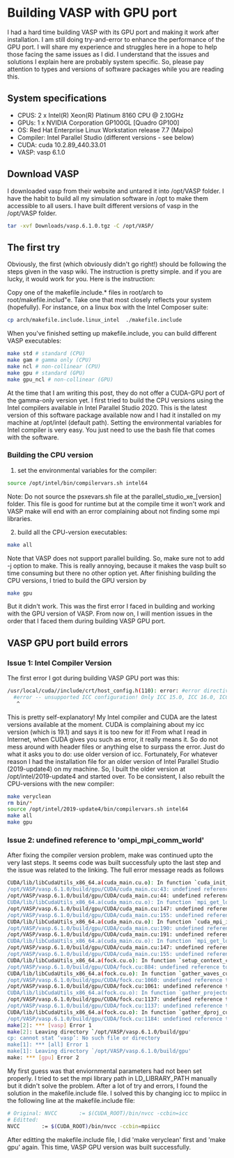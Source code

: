 # Building VASP with GPU port

I had a hard time building VASP with its GPU port and making it work after installation. I am still doing try-and-error to enhance the performance of the GPU port. I will share my experience and struggles here in a hope to help those facing the same issues as I did. I understand that the issues and solutions I explain here are probably system specific. So, please pay attention to types and versions of software packages while you are reading this.

## System specifications
- CPUS: 2 x Intel(R) Xeon(R) Platinum 8160 CPU @ 2.10GHz
- GPUs: 1 x NVIDIA Corporation GP100GL [Quadro GP100]
- OS: Red Hat Enterprise Linux Workstation release 7.7 (Maipo)
- Compiler: Intel Parallel Studio (different versions - see below)
- CUDA: cuda 10.2.89_440.33.01
- VASP: vasp 6.1.0


## Download VASP
I downloaded vasp from their website and untared it into /opt/VASP folder. I have the habit to build all my simulation software in /opt to make them accessible to all users. I have built different versions of vasp in the /opt/VASP folder. 

``` bash
tar -xvf Downloads/vasp.6.1.0.tgz -C /opt/VASP/  
```

## The first try
Obviously, the first (which obviously didn't go right!) should be following the steps given in the vasp wiki. The instruction is pretty simple. and if you are lucky, it would work for you. Here is the instruction:

Copy one of the makefile.include.* files in root/arch to root/makefile.includ"e. Take one that most closely reflects your system (hopefully). For instance, on a linux box with the Intel Composer suite:

``` bash
cp arch/makefile.include.linux_intel  ./makefile.include
```

When you've finished setting up makefile.include, you can build different VASP executables:

``` bash
make std # standard (CPU) 
make gam # gamma only (CPU)
make ncl # non-collinear (CPU)
make gpu # standard (GPU)
make gpu_ncl # non-collinear (GPU)
```

At the time that I am writing this post, they do not offer a CUDA-GPU port of the gamma-only version yet. I first tried to build the CPU versions using the Intel compilers available in Intel Parallel Studio 2020. This is the latest version of this software package available now and I had it installed on my machine at /opt/intel (default path). Setting the environmental variables for Intel compiler is very easy. You just need to use the bash file that comes with the software.

### Building the CPU version
1. set the environmental variables for the compiler:

``` bash
source /opt/intel/bin/compilervars.sh intel64
```

Note: Do not source the psxevars.sh file at the parallel_studio_xe_[version] folder. This file is good for runtime but at the compile time it won't work and VASP make will end with an error complaining about not finding some mpi libraries. 

2. build all the CPU-version executables:

``` bash
make all
```

Note that VASP does not support parallel building. So, make sure not to add -j option to make. This is really annoying, because it makes the vasp built so time consuming but there no other option yet. After finishing building the CPU versions, I tried to build the GPU version by

``` bash
make gpu
```

But it didn't work. This was the first error I faced in building and working with the GPU version of VASP. From now on, I will mention issues in the order that I faced them during building VASP GPU port.

## VASP GPU port build errors 

### Issue 1: Intel Compiler Version
The first error I got during building VASP GPU port was this:

``` bash
/usr/local/cuda//include/crt/host_config.h(110): error: #error directive: -- unsupported ICC configuration! Only ICC 15.0, ICC 16.0, ICC 17.0, ICC 18.0 and ICC 19.0 on Linux x86_64 are supported!
  #error -- unsupported ICC configuration! Only ICC 15.0, ICC 16.0, ICC 17.0, ICC 18.0 and ICC 19.0 on Linux x86_64 are supported!
   ^
```

This is pretty self-explanatory! My Intel compiler and CUDA are the latest versions available at the moment. CUDA is complaining about my icc version (which is 19.1) and says it is too new for it! From what I read in Internet, when CUDA gives you such as error, it really means it. So do not mess around with header files or anything else to surpass the error. Just do what it asks you to do: use older version of icc. Fortunately, For whatever reason I had the installation file for an older version of Intel Parallel Studio (2019-update4) on my machine. So, I built the older version at /opt/intel/2019-update4 and started over. To be consistent, I also rebuilt the CPU-versions with the new compiler:

``` bash
make veryclean
rm bin/*
source /opt/intel/2019-update4/bin/compilervars.sh intel64
make all
make gpu
```

### Issue 2:  undefined reference to 'ompi_mpi_comm_world'
After fixing the compiler version problem, make was continued upto the very last steps. It seems code was built successfuly upto the last step and the issue was related to the linking. The full error message reads as follows

``` bash
CUDA/lib/libCudaUtils_x86_64.a(cuda_main.cu.o): In function `cuda_init_C':
/opt/VASP/vasp.6.1.0/build/gpu/CUDA/cuda_main.cu:43: undefined reference to `ompi_mpi_comm_world'
/opt/VASP/vasp.6.1.0/build/gpu/CUDA/cuda_main.cu:44: undefined reference to `ompi_mpi_comm_world'
CUDA/lib/libCudaUtils_x86_64.a(cuda_main.cu.o): In function `mpi_get_local_rank(int*, int*)':
/opt/VASP/vasp.6.1.0/build/gpu/CUDA/cuda_main.cu:147: undefined reference to `ompi_mpi_comm_world'
/opt/VASP/vasp.6.1.0/build/gpu/CUDA/cuda_main.cu:155: undefined reference to `ompi_mpi_char'
CUDA/lib/libCudaUtils_x86_64.a(cuda_main.cu.o): In function `cuda_mpi_init_C':
/opt/VASP/vasp.6.1.0/build/gpu/CUDA/cuda_main.cu:190: undefined reference to `ompi_mpi_comm_world'
/opt/VASP/vasp.6.1.0/build/gpu/CUDA/cuda_main.cu:191: undefined reference to `ompi_mpi_comm_world'
CUDA/lib/libCudaUtils_x86_64.a(cuda_main.cu.o): In function `mpi_get_local_rank(int*, int*)':
/opt/VASP/vasp.6.1.0/build/gpu/CUDA/cuda_main.cu:147: undefined reference to `ompi_mpi_comm_world'
/opt/VASP/vasp.6.1.0/build/gpu/CUDA/cuda_main.cu:155: undefined reference to `ompi_mpi_char'
CUDA/lib/libCudaUtils_x86_64.a(fock.cu.o): In function `setup_context_cu_C':
/opt/VASP/vasp.6.1.0/build/gpu/CUDA/fock.cu:884: undefined reference to `MPI_Comm_f2c'
CUDA/lib/libCudaUtils_x86_64.a(fock.cu.o): In function `gather_waves_cu_C':
/opt/VASP/vasp.6.1.0/build/gpu/CUDA/fock.cu:1060: undefined reference to `ompi_mpi_double'
/opt/VASP/vasp.6.1.0/build/gpu/CUDA/fock.cu:1061: undefined reference to `ompi_mpi_double'
CUDA/lib/libCudaUtils_x86_64.a(fock.cu.o): In function `gather_projectors_cu_C':
/opt/VASP/vasp.6.1.0/build/gpu/CUDA/fock.cu:1137: undefined reference to `ompi_mpi_double'
/opt/VASP/vasp.6.1.0/build/gpu/CUDA/fock.cu:1137: undefined reference to `ompi_mpi_op_sum'
CUDA/lib/libCudaUtils_x86_64.a(fock.cu.o): In function `gather_dproj_cu_C':
/opt/VASP/vasp.6.1.0/build/gpu/CUDA/fock.cu:1184: undefined reference to `ompi_mpi_double'
make[2]: *** [vasp] Error 1
make[2]: Leaving directory `/opt/VASP/vasp.6.1.0/build/gpu'
cp: cannot stat ‘vasp’: No such file or directory
make[1]: *** [all] Error 1
make[1]: Leaving directory `/opt/VASP/vasp.6.1.0/build/gpu'
make: *** [gpu] Error 2
```
My first guess was that enviornmental parameters had not been set properly. I tried to set the mpi library path in LD_LIBRARY_PATH manually but it didn't solve the problem. After a lot of try and errors, I found the solution in the makefile.include file. I solved this by changing icc to mpiicc in the following line at the makefile.include file:

``` bash
# Original: NVCC       := $(CUDA_ROOT)/bin/nvcc -ccbin=icc
# Editted:
NVCC       := $(CUDA_ROOT)/bin/nvcc -ccbin=mpiicc
```

After editting the makefile.include file, I did 'make veryclean' first and 'make gpu' again. This time, VASP GPU version was built successfully. 
